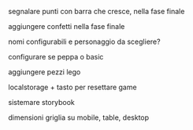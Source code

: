 segnalare punti con barra che cresce, nella fase finale

aggiungere confetti nella fase finale

nomi configurabili e personaggio da scegliere?

configurare se peppa o basic

aggiungere pezzi lego

localstorage + tasto per resettare game

sistemare storybook

dimensioni griglia su mobile, table, desktop

